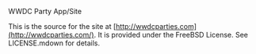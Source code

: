 WWDC Party App/Site

This is the source for the site at [http://wwdcparties.com](http://wwdcparties.com/). It is provided under the FreeBSD License. See LICENSE.mdown for details.